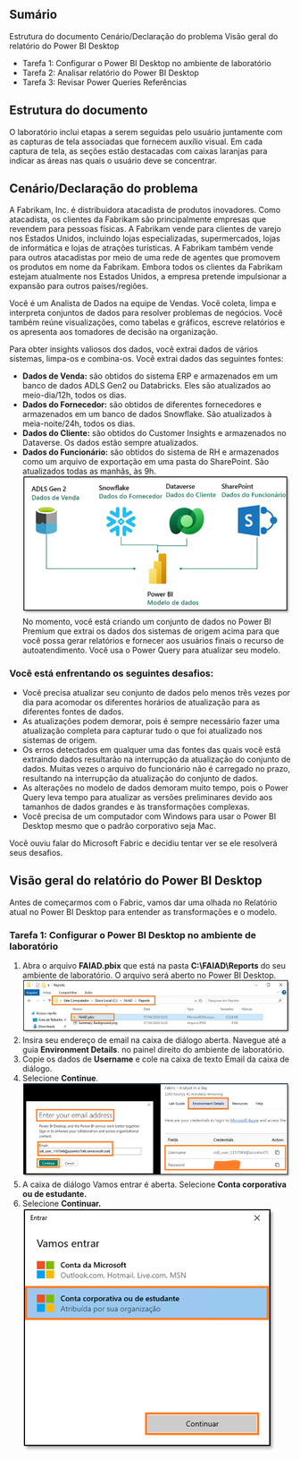 ## Sumário
Estrutura do documento
Cenário/Declaração do problema
Visão geral do relatório do Power BI Desktop
  - Tarefa 1: Configurar o Power BI Desktop no ambiente de laboratório
  - Tarefa 2: Analisar relatório do Power BI Desktop
  - Tarefa 3: Revisar Power Queries
Referências

## Estrutura do documento
O laboratório inclui etapas a serem seguidas pelo usuário juntamente com as capturas de tela associadas que fornecem auxílio visual. Em cada captura de tela, as seções estão destacadas com caixas laranjas para indicar as áreas nas quais o usuário deve se concentrar.
## Cenário/Declaração do problema
A Fabrikam, Inc. é distribuidora atacadista de produtos inovadores. Como atacadista, os clientes da Fabrikam são principalmente empresas que revendem para pessoas físicas. A Fabrikam vende para clientes de varejo nos Estados Unidos, incluindo lojas especializadas, supermercados, lojas de informática e lojas de atrações turísticas. A Fabrikam também vende para outros atacadistas por meio de uma rede de agentes que promovem os produtos em nome da Fabrikam. Embora todos
os clientes da Fabrikam estejam atualmente nos Estados Unidos, a empresa pretende impulsionar a expansão para outros países/regiões.

Você é um Analista de Dados na equipe de Vendas. Você coleta, limpa e interpreta conjuntos de dados para resolver problemas de negócios. Você também reúne visualizações, como tabelas e gráficos, escreve relatórios e os apresenta aos tomadores de decisão na organização.

Para obter insights valiosos dos dados, você extrai dados de vários sistemas, limpa-os e combina-os. Você extrai dados das seguintes fontes:
  - **Dados de Venda:** são obtidos do sistema ERP e armazenados em um banco de dados ADLS Gen2 ou Databricks. Eles são atualizados ao meio-dia/12h, todos os dias.
  - **Dados do Fornecedor:** são obtidos de diferentes fornecedores e armazenados em um banco de dados Snowflake. São atualizados à meia-noite/24h, todos os dias.
  - **Dados do Cliente:** são obtidos do Customer Insights e armazenados no Dataverse. Os dados estão sempre atualizados.
  - **Dados do Funcionário:** são obtidos do sistema de RH e armazenados como um arquivo de exportação em uma pasta do SharePoint. São atualizados todas as manhãs, às 9h.
![](../Images/lab-01/image01.png)
No momento, você está criando um conjunto de dados no Power BI Premium que extrai os dados dos sistemas de origem acima para que você possa gerar relatórios e fornecer aos usuários finais o recurso de autoatendimento. Você usa o Power Query para atualizar seu modelo.

### Você está enfrentando os seguintes desafios:
  - Você precisa atualizar seu conjunto de dados pelo menos três vezes por dia para acomodar os diferentes horários de atualização para as diferentes fontes de dados.
  - As atualizações podem demorar, pois é sempre necessário fazer uma atualização completa para capturar tudo o que foi atualizado nos sistemas de origem.
  - Os erros detectados em qualquer uma das fontes das quais você está extraindo dados
resultarão na interrupção da atualização do conjunto de dados. Muitas vezes o arquivo do funcionário não é carregado no prazo, resultando na interrupção da atualização do conjunto de dados.
  - As alterações no modelo de dados demoram muito tempo, pois o Power Query leva tempo para atualizar as versões preliminares devido aos tamanhos de dados grandes e às
transformações complexas.
  - Você precisa de um computador com Windows para usar o Power BI Desktop mesmo que o padrão corporativo seja Mac.

Você ouviu falar do Microsoft Fabric e decidiu tentar ver se ele resolverá seus desafios.
## Visão geral do relatório do Power BI Desktop
Antes de começarmos com o Fabric, vamos dar uma olhada no Relatório atual no Power BI Desktop para entender as transformações e o modelo.
### Tarefa 1: Configurar o Power BI Desktop no ambiente de laboratório
1.	Abra o arquivo **FAIAD.pbix** que está na pasta **C:\FAIAD\Reports** do seu ambiente de laboratório. O arquivo será aberto no Power BI Desktop.
![](../Images/lab-01/image02.png)
2.	Insira seu endereço de email na caixa de diálogo aberta. Navegue até a guia **Environment Details**.
no painel direito do ambiente de laboratório.
3.	Copie os dados de **Username** e cole na caixa de texto Email da caixa de diálogo.
4.	Selecione **Continue**.
![](../Images/lab-01/image03.png)
5.	A caixa de diálogo Vamos entrar é aberta. Selecione **Conta corporativa ou de estudante.**
6.	Selecione **Continuar.**
![](../Images/lab-01/image04.png)